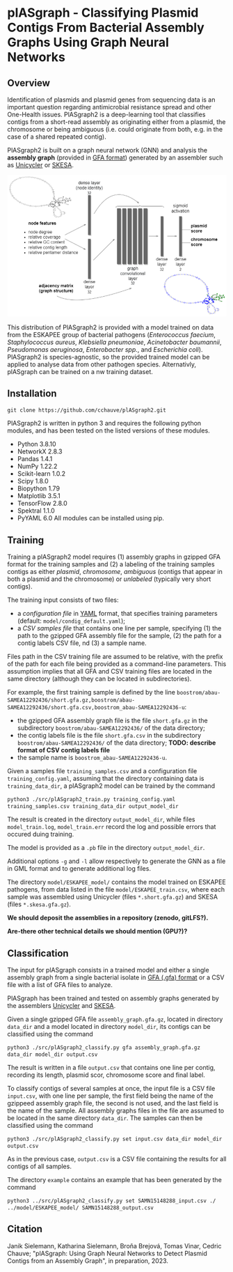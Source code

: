 # plASgraph - Classifying Plasmid Contigs From Bacterial Assembly Graphs Using Graph Neural Networks

## Overview

Identification of plasmids and plasmid genes from sequencing data is an important question regarding antimicrobial resistance spread and other One-Health issues. PlASgraph2 is a deep-learning tool that classifies contigs from a short-read assembly as originating either from a plasmid, the chromosome or being ambiguous (i.e. could originate from both, e.g. in the case of a shared repeated contig). 

PlASgraph2 is built on a graph neural network (GNN) and analysis the **assembly graph** (provided in <a href="http://gfa-spec.github.io/GFA-spec/">GFA format</a>) generated by an assembler such as <a href="https://github.com/rrwick/Unicycler">Unicycler</a> or <a href="https://github.com/ncbi/SKESA">SKESA</a>. 

<p align="center">
  <img src="/doc/plASgraph2_architecture.png" alt="drawing" width="600"/>
</p>

This distribution of PlASgraph2 is provided with a model trained on data from the ESKAPEE group of bacterial pathogens (*Enterococcus faecium*, *Staphylococcus aureus*, *Klebsiella pneumoniae*, *Acinetobacter baumannii*, *Pseudomonas aeruginosa*, *Enterobacter spp.*, and *Escherichia coli*). PlASgraph2 is species-agnostic, so the provided trained model can be applied to analyse data from other pathogen species. Alternativly, plASgraph can be trained on a nw training dataset.

## Installation

~~~
git clone https://github.com/cchauve/plASgraph2.git
~~~

PlASgraph2 is written in python 3 and requires the following python modules, and has been tested on the listed versions of these modules.
  - Python 3.8.10
  - NetworkX  2.8.3
  - Pandas  1.4.1
  - NumPy  1.22.2
  - Scikit-learn  1.0.2
  - Scipy 1.8.0
  - Biopython  1.79
  - Matplotlib  3.5.1
  - TensorFlow  2.8.0
  - Spektral  1.1.0
  - PyYAML 6.0
All modules can be installed using pip.
    
## Training

Training a plASgraph2 model requires (1) assembly graphs in gzipped GFA format for the training samples and (2) a labeling of the training samples contigs as either *plasmid*, *chromosome*, *ambiguous* (contigs that appear in both a plasmid and the chromosome) or *unlabeled* (typically very short contigs).

The training input consists of two files:
- a *configuration file* in <a href="https://yaml.org/">YAML</a> format, that specifies training parameters (default: `model/condig_default.yaml`);
- a *CSV samples file* that contains one line per sample, specifying (1) the path to the gzipped GFA assembly file for the sample, (2) the path for a contig labels CSV file, nd (3) a sample name.

Files path in the CSV training file are assumed to be relative, with the prefix of the path for each file being provided as a command-line parameters. This assumption implies that all GFA and CSV training files are located in the same directory (although they can be located in subdirectories).

For example, the first training sample is defined by the line `boostrom/abau-SAMEA12292436/short.gfa.gz,boostrom/abau-SAMEA12292436/short.gfa.csv,boostrom_abau-SAMEA12292436-u`:
- the gzipped GFA assembly graph file is the file `short.gfa.gz` in the subdirectory `boostrom/abau-SAMEA12292436/` of the data directory;
- the contig labels file is the file `short.gfa.csv` in the subdirectory `boostrom/abau-SAMEA12292436/` of the data directory; **TODO: describe format of CSV contig labels file**
- the sample name is `boostrom_abau-SAMEA12292436-u`.

Given a samples file `training_samples.csv` and a configuration file `training_config.yaml`, assuming that the directory containing data is `training_data_dir`, a plASgraph2 model can be trained by the command

```
python3 ./src/plASgraph2_train.py training_config.yaml training_samples.csv training_data_dir output_model_dir
```

The result is created in the directory `output_model_dir`, while files `model_train.log`, `model_train.err` record the log and possible errors that occured duing training.

The model is provided as a `.pb` file in the directory `output_model_dir`.

Additional options `-g` and `-l` allow respectively to generate the GNN as a file in GML format and to generate additional log files.

The directory `model/ESKAPEE_model/` contains the model trained on ESKAPEE pathogens, from data listed in the file `model/ESKAPEE_train.csv`, where each sample was assembled using Unicycler (files `*.short.gfa.gz`) and SKESA (files `*.skesa.gfa.gz`).

**We should deposit the assemblies in a repository (zenodo, gitLFS?).**

**Are-there other technical details we should mention (GPU?)?**

## Classification

The input for plASgraph consists in a trained model and either a single assembly graph from a single bacterial isolate in <a href="http://gfa-spec.github.io/GFA-spec/">GFA (.gfa) format</a> or a CSV file with a list of GFA files to analyze.

PlASgraph has been trained and tested on assembly graphs generated by the assemblers <a href="https://github.com/rrwick/Unicycler">Unicycler</a> and <a href="https://github.com/ncbi/SKESA">SKESA</a>.

Given a single gzipped GFA file `assembly_graph.gfa.gz`, located in directory `data_dir` and a model located in directory `model_dir`, its contigs can be classified using the command

```
python3 ./src/plASgraph2_classify.py gfa assembly_graph.gfa.gz data_dir model_dir output.csv
```

The result is written in a file `output.csv` that contains one line
per contig, recording its length, plasmid scor, chromosome score and
final label.

To classify contigs of several samples at once, the input file is a CSV file `input.csv`, with one line per sample, the first field being the name of the gzippeed assembly graph file, the second is not used, and the last field is the name of the sample. All assembly graphs files in the file are assumed to be located in the same directory `data_dir`. The samples can then be classified using the command

```
python3 ./src/plASgraph2_classify.py set input.csv data_dir model_dir output.csv
```

As in the previous case, `output.csv` is a CSV file containing the results for all contigs of all samples.

The directory `example` contains an example that has been generated by the command

```
python3 ../src/plASgraph2_classify.py set SAMN15148288_input.csv ./ ../model/ESKAPEE_model/ SAMN15148288_output.csv
```


## Citation
Janik Sielemann, Katharina Sielemann, Broňa Brejová, Tomas Vinar, Cedric Chauve; "plASgraph: Using Graph Neural Networks to Detect Plasmid Contigs from an Assembly Graph", in preparation, 2023.
